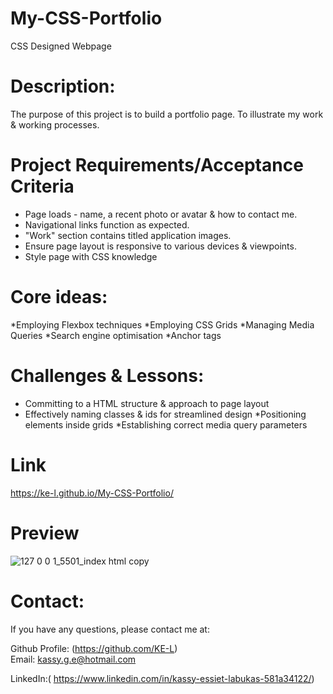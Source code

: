 # My-CSS-Portfolio
CSS Designed Webpage 

# Description:
The purpose of this project is to build a portfolio page. To illustrate my work & working processes. 

# Project Requirements/Acceptance Criteria 
* Page loads - name, a recent photo or avatar & how to contact me. 
* Navigational links function as expected. 
* "Work" section contains titled application images.
* Ensure page layout is responsive to various devices & viewpoints. 
* Style page with CSS knowledge 

# Core ideas: 
*Employing Flexbox techniques 
*Employing CSS Grids 
*Managing Media Queries
*Search engine optimisation
*Anchor tags 

# Challenges & Lessons:
* Committing to a HTML structure & approach to page layout 
* Effectively naming classes & ids for streamlined design
*Positioning elements inside grids
*Establishing correct media query parameters

# Link 
https://ke-l.github.io/My-CSS-Portfolio/


# Preview
![127 0 0 1_5501_index html copy](https://user-images.githubusercontent.com/115717787/199068402-cca144bf-642c-4696-bf13-cc31374af72a.png)


# Contact:
If you have any questions, please contact me at: 

  Github Profile: (https://github.com/KE-L)  
  Email: kassy.g.e@hotmail.com
  
  LinkedIn:( https://www.linkedin.com/in/kassy-essiet-labukas-581a34122/)
